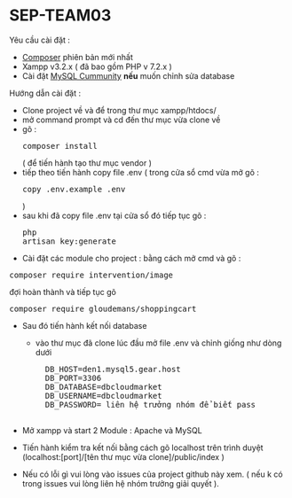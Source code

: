 # SEP-TEAM03


Yêu cầu cài đặt :
- <a href="https://getcomposer.org/Composer-Setup.exe">Composer</a> phiên bản mới nhất 
- Xampp v3.2.x ( đã bao gồm PHP v 7.2.x )
- Cài đặt <a href="https://o7planning.org/vi/10221/huong-dan-cai-dat-va-cau-hinh-mysql-community">MySQL Cummunity</a> <b>nếu</b> muốn chỉnh sửa database 


Hướng dẫn cài đặt :

- Clone project về và để trong thư mục xampp/htdocs/
- mở command prompt và cd đến thư mục vừa clone về
- gõ : <pre>composer install</pre> ( để tiến hành tạo thư mục vendor )
- tiếp theo tiến hành copy file .env ( trong cửa sổ cmd vừa mở gõ : <pre>copy .env.example .env</pre> )
- sau khi đã copy file .env tại cửa sổ đó tiếp tục gõ : <pre>php artisan key:generate</pre>
- Cài đặt các module cho project : bằng cách mở cmd và gõ :
<pre>composer require intervention/image</pre>
đợi hoàn thành và tiếp tục gõ
<pre>composer require gloudemans/shoppingcart</pre>

- Sau đó tiến hành kết nối database 
  - vào thư mục đã clone lúc đầu mở file .env và chỉnh giống như dòng dưới
      <pre>
      DB_HOST=den1.mysql5.gear.host
      DB_PORT=3306
      DB_DATABASE=dbcloudmarket
      DB_USERNAME=dbcloudmarket
      DB_PASSWORD= liên hệ trưởng nhóm để biết pass
      </pre>

- Mở xampp và start 2 Module : Apache và MySQL 
- Tiến hành kiểm tra kết nối bằng cách gõ localhost trên trình duyệt (localhost:[port]/[tên thư mục vừa clone]/public/index )
- Nếu có lỗi gì vui lòng vào issues của project github này xem. ( nếu k có trong issues vui lòng liên hệ nhóm trưởng giải quyết ).
